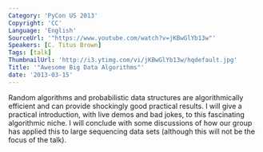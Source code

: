 ```yaml
---
Category: 'PyCon US 2013'
Copyright: 'CC'
Language: 'English'
SourceUrl: '"https://www.youtube.com/watch?v=jKBwGlYb13w"'
Speakers: [C. Titus Brown]
Tags: [talk]
ThumbnailUrl: 'http://i3.ytimg.com/vi/jKBwGlYb13w/hqdefault.jpg'
Title: '"Awesome Big Data Algorithms"'
date: '2013-03-15'
---
```

Random algorithms and probabilistic data structures are algorithmically efficient and can provide shockingly good practical results.  I will give a practical introduction, with live demos and bad jokes, to this fascinating algorithmic niche.  I will conclude with some discussions of how our group has applied this to large sequencing data sets (although this will not be the focus of the talk).